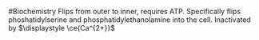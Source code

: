 #Biochemistry 
Flips from outer to inner, requires ATP. Specifically flips phoshatidylserine and phosphatidylethanolamine into the cell. Inactivated by $\displaystyle \ce{Ca^{2+}}$